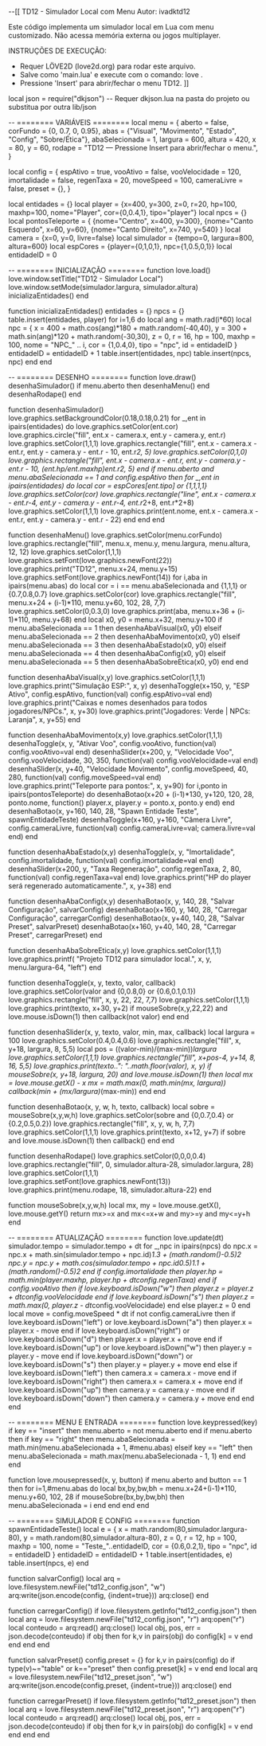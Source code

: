 --[[
TD12 - Simulador Local com Menu
Autor: ivadktd12

Este código implementa um simulador local em Lua com menu customizado.
Não acessa memória externa ou jogos multiplayer.

INSTRUÇÕES DE EXECUÇÃO:
- Requer LÖVE2D (love2d.org) para rodar este arquivo.
- Salve como 'main.lua' e execute com o comando: love .
- Pressione 'Insert' para abrir/fechar o menu TD12.
]]

local json = require("dkjson") -- Requer dkjson.lua na pasta do projeto ou substitua por outra lib/json

-- ======== VARIÁVEIS ========
local menu = {
    aberto = false,
    corFundo = {0, 0.7, 0, 0.95},
    abas = {"Visual", "Movimento", "Estado", "Config", "Sobre/Ética"},
    abaSelecionada = 1,
    largura = 600, altura = 420,
    x = 80, y = 60,
    rodape = "TD12 — Pressione Insert para abrir/fechar o menu.",
}

local config = {
    espAtivo = true,
    vooAtivo = false,
    vooVelocidade = 120,
    imortalidade = false,
    regenTaxa = 20,
    moveSpeed = 100,
    cameraLivre = false,
    preset = {},
}

local entidades = {}
local player = {x=400, y=300, z=0, r=20, hp=100, maxhp=100, nome="Player", cor={0,0.4,1}, tipo="player"}
local npcs = {}
local pontosTeleporte = {
    {nome="Centro", x=400, y=300}, {nome="Canto Esquerdo", x=60, y=60}, {nome="Canto Direito", x=740, y=540}
}
local camera = {x=0, y=0, livre=false}
local simulador = {tempo=0, largura=800, altura=600}
local espCores = {player={0,1,0,1}, npc={1,0.5,0,1}}
local entidadeID = 0

-- ======== INICIALIZAÇÃO ========
function love.load()
    love.window.setTitle("TD12 - Simulador Local")
    love.window.setMode(simulador.largura, simulador.altura)
    inicializaEntidades()
end

function inicializaEntidades()
    entidades = {}
    npcs = {}
    table.insert(entidades, player)
    for i=1,6 do
        local ang = math.rad(i*60)
        local npc = {
            x = 400 + math.cos(ang)*180 + math.random(-40,40),
            y = 300 + math.sin(ang)*120 + math.random(-30,30),
            z = 0,
            r = 16,
            hp = 100,
            maxhp = 100,
            nome = "NPC_" .. i,
            cor = {1,0.4,0},
            tipo = "npc",
            id = entidadeID
        }
        entidadeID = entidadeID + 1
        table.insert(entidades, npc)
        table.insert(npcs, npc)
    end
end

-- ======== DESENHO ========
function love.draw()
    desenhaSimulador()
    if menu.aberto then desenhaMenu() end
    desenhaRodape()
end

function desenhaSimulador()
    love.graphics.setBackgroundColor(0.18,0.18,0.21)
    for _,ent in ipairs(entidades) do
        love.graphics.setColor(ent.cor)
        love.graphics.circle("fill", ent.x - camera.x, ent.y - camera.y, ent.r)
        love.graphics.setColor(1,1,1)
        love.graphics.rectangle("fill", ent.x - camera.x - ent.r, ent.y - camera.y - ent.r - 10, ent.r*2, 5)
        love.graphics.setColor(0,1,0)
        love.graphics.rectangle("fill", ent.x - camera.x - ent.r, ent.y - camera.y - ent.r - 10, (ent.hp/ent.maxhp)*ent.r*2, 5)
    end
    if menu.aberto and menu.abaSelecionada == 1 and config.espAtivo then
        for _,ent in ipairs(entidades) do
            local cor = espCores[ent.tipo] or {1,1,1,1}
            love.graphics.setColor(cor)
            love.graphics.rectangle("line", ent.x - camera.x - ent.r-4, ent.y - camera.y - ent.r-4, ent.r*2+8, ent.r*2+8)
            love.graphics.setColor(1,1,1)
            love.graphics.print(ent.nome, ent.x - camera.x - ent.r, ent.y - camera.y - ent.r - 22)
        end
    end
end

function desenhaMenu()
    love.graphics.setColor(menu.corFundo)
    love.graphics.rectangle("fill", menu.x, menu.y, menu.largura, menu.altura, 12, 12)
    love.graphics.setColor(1,1,1)
    love.graphics.setFont(love.graphics.newFont(22))
    love.graphics.print("TD12", menu.x+24, menu.y+15)
    love.graphics.setFont(love.graphics.newFont(14))
    for i,aba in ipairs(menu.abas) do
        local cor = i == menu.abaSelecionada and {1,1,1} or {0.7,0.8,0.7}
        love.graphics.setColor(cor)
        love.graphics.rectangle("fill", menu.x+24 + (i-1)*110, menu.y+60, 102, 28, 7,7)
        love.graphics.setColor(0,0.3,0)
        love.graphics.print(aba, menu.x+36 + (i-1)*110, menu.y+68)
    end
    local x0, y0 = menu.x+32, menu.y+100
    if menu.abaSelecionada == 1 then desenhaAbaVisual(x0, y0)
    elseif menu.abaSelecionada == 2 then desenhaAbaMovimento(x0, y0)
    elseif menu.abaSelecionada == 3 then desenhaAbaEstado(x0, y0)
    elseif menu.abaSelecionada == 4 then desenhaAbaConfig(x0, y0)
    elseif menu.abaSelecionada == 5 then desenhaAbaSobreEtica(x0, y0) end
end

function desenhaAbaVisual(x,y)
    love.graphics.setColor(1,1,1)
    love.graphics.print("Simulação ESP:", x, y)
    desenhaToggle(x+150, y, "ESP Ativo", config.espAtivo, function(val) config.espAtivo=val end)
    love.graphics.print("Caixas e nomes desenhados para todos jogadores/NPCs.", x, y+30)
    love.graphics.print("Jogadores: Verde | NPCs: Laranja", x, y+55)
end

function desenhaAbaMovimento(x,y)
    love.graphics.setColor(1,1,1)
    desenhaToggle(x, y, "Ativar Voo", config.vooAtivo, function(val) config.vooAtivo=val end)
    desenhaSlider(x+200, y, "Velocidade Voo", config.vooVelocidade, 30, 350, function(val) config.vooVelocidade=val end)
    desenhaSlider(x, y+40, "Velocidade Movimento", config.moveSpeed, 40, 280, function(val) config.moveSpeed=val end)
    love.graphics.print("Teleporte para pontos:", x, y+90)
    for i,ponto in ipairs(pontosTeleporte) do
        desenhaBotao(x+20 + (i-1)*130, y+120, 120, 28, ponto.nome, function() player.x, player.y = ponto.x, ponto.y end)
    end
    desenhaBotao(x, y+160, 140, 28, "Spawn Entidade Teste", spawnEntidadeTeste)
    desenhaToggle(x+160, y+160, "Câmera Livre", config.cameraLivre, function(val) config.cameraLivre=val; camera.livre=val end)
end

function desenhaAbaEstado(x,y)
    desenhaToggle(x, y, "Imortalidade", config.imortalidade, function(val) config.imortalidade=val end)
    desenhaSlider(x+200, y, "Taxa Regeneração", config.regenTaxa, 2, 80, function(val) config.regenTaxa=val end)
    love.graphics.print("HP do player será regenerado automaticamente.", x, y+38)
end

function desenhaAbaConfig(x,y)
    desenhaBotao(x, y, 140, 28, "Salvar Configuração", salvarConfig)
    desenhaBotao(x+160, y, 140, 28, "Carregar Configuração", carregarConfig)
    desenhaBotao(x, y+40, 140, 28, "Salvar Preset", salvarPreset)
    desenhaBotao(x+160, y+40, 140, 28, "Carregar Preset", carregarPreset)
end

function desenhaAbaSobreEtica(x,y)
    love.graphics.setColor(1,1,1)
    love.graphics.printf(
        "Projeto TD12 para simulador local.",
        x, y, menu.largura-64, "left")
end

function desenhaToggle(x, y, texto, valor, callback)
    love.graphics.setColor(valor and {0,0.8,0} or {0.6,0.1,0.1})
    love.graphics.rectangle("fill", x, y, 22, 22, 7,7)
    love.graphics.setColor(1,1,1)
    love.graphics.print(texto, x+30, y+2)
    if mouseSobre(x,y,22,22) and love.mouse.isDown(1) then callback(not valor) end
end

function desenhaSlider(x, y, texto, valor, min, max, callback)
    local largura = 100
    love.graphics.setColor(0.4,0.4,0.6)
    love.graphics.rectangle("fill", x, y+18, largura, 8, 5,5)
    local pos = ((valor-min)/(max-min))*largura
    love.graphics.setColor(1,1,1)
    love.graphics.rectangle("fill", x+pos-4, y+14, 8, 16, 5,5)
    love.graphics.print(texto..": "..math.floor(valor), x, y)
    if mouseSobre(x, y+18, largura, 20) and love.mouse.isDown(1) then
        local mx = love.mouse.getX() - x
        mx = math.max(0, math.min(mx, largura))
        callback(min + (mx/largura)*(max-min))
    end
end

function desenhaBotao(x, y, w, h, texto, callback)
    local sobre = mouseSobre(x,y,w,h)
    love.graphics.setColor(sobre and {0,0.7,0.4} or {0.2,0.5,0.2})
    love.graphics.rectangle("fill", x, y, w, h, 7,7)
    love.graphics.setColor(1,1,1)
    love.graphics.print(texto, x+12, y+7)
    if sobre and love.mouse.isDown(1) then callback() end
end

function desenhaRodape()
    love.graphics.setColor(0,0,0,0.4)
    love.graphics.rectangle("fill", 0, simulador.altura-28, simulador.largura, 28)
    love.graphics.setColor(1,1,1)
    love.graphics.setFont(love.graphics.newFont(13))
    love.graphics.print(menu.rodape, 18, simulador.altura-22)
end

function mouseSobre(x,y,w,h)
    local mx, my = love.mouse.getX(), love.mouse.getY()
    return mx>=x and mx<=x+w and my>=y and my<=y+h
end

-- ======== ATUALIZAÇÃO ========
function love.update(dt)
    simulador.tempo = simulador.tempo + dt
    for _,npc in ipairs(npcs) do
        npc.x = npc.x + math.sin(simulador.tempo + npc.id)*1.3 + (math.random()-0.5)*2
        npc.y = npc.y + math.cos(simulador.tempo + npc.id*0.5)*1.1 + (math.random()-0.5)*2
    end
    if config.imortalidade then
        player.hp = math.min(player.maxhp, player.hp + dt*config.regenTaxa)
    end
    if config.vooAtivo then
        if love.keyboard.isDown("w") then player.z = player.z + dt*config.vooVelocidade end
        if love.keyboard.isDown("s") then player.z = math.max(0, player.z - dt*config.vooVelocidade) end
    else
        player.z = 0
    end
    local move = config.moveSpeed * dt
    if not config.cameraLivre then
        if love.keyboard.isDown("left") or love.keyboard.isDown("a") then player.x = player.x - move end
        if love.keyboard.isDown("right") or love.keyboard.isDown("d") then player.x = player.x + move end
        if love.keyboard.isDown("up") or love.keyboard.isDown("w") then player.y = player.y - move end
        if love.keyboard.isDown("down") or love.keyboard.isDown("s") then player.y = player.y + move end
    else
        if love.keyboard.isDown("left") then camera.x = camera.x - move end
        if love.keyboard.isDown("right") then camera.x = camera.x + move end
        if love.keyboard.isDown("up") then camera.y = camera.y - move end
        if love.keyboard.isDown("down") then camera.y = camera.y + move end
    end
end

-- ======== MENU E ENTRADA ========
function love.keypressed(key)
    if key == "insert" then menu.aberto = not menu.aberto end
    if menu.aberto then
        if key == "right" then menu.abaSelecionada = math.min(menu.abaSelecionada + 1, #menu.abas)
        elseif key == "left" then menu.abaSelecionada = math.max(menu.abaSelecionada - 1, 1) end
    end
end

function love.mousepressed(x, y, button)
    if menu.aberto and button == 1 then
        for i=1,#menu.abas do
            local bx,by,bw,bh = menu.x+24+(i-1)*110, menu.y+60, 102, 28
            if mouseSobre(bx,by,bw,bh) then menu.abaSelecionada = i end
        end
    end
end

-- ======== SIMULADOR E CONFIG ========
function spawnEntidadeTeste()
    local e = {
        x = math.random(80,simulador.largura-80),
        y = math.random(80,simulador.altura-80),
        z = 0,
        r = 12,
        hp = 100,
        maxhp = 100,
        nome = "Teste_"..entidadeID,
        cor = {0.6,0.2,1},
        tipo = "npc",
        id = entidadeID
    }
    entidadeID = entidadeID + 1
    table.insert(entidades, e)
    table.insert(npcs, e)
end

function salvarConfig()
    local arq = love.filesystem.newFile("td12_config.json", "w")
    arq:write(json.encode(config, {indent=true}))
    arq:close()
end

function carregarConfig()
    if love.filesystem.getInfo("td12_config.json") then
        local arq = love.filesystem.newFile("td12_config.json", "r")
        arq:open("r")
        local conteudo = arq:read()
        arq:close()
        local obj, pos, err = json.decode(conteudo)
        if obj then for k,v in pairs(obj) do config[k] = v end end
    end
end

function salvarPreset()
    config.preset = {}
    for k,v in pairs(config) do
        if type(v)~="table" or k=="preset" then config.preset[k] = v end
    end
    local arq = love.filesystem.newFile("td12_preset.json", "w")
    arq:write(json.encode(config.preset, {indent=true}))
    arq:close()
end

function carregarPreset()
    if love.filesystem.getInfo("td12_preset.json") then
        local arq = love.filesystem.newFile("td12_preset.json", "r")
        arq:open("r")
        local conteudo = arq:read()
        arq:close()
        local obj, pos, err = json.decode(conteudo)
        if obj then
            for k,v in pairs(obj) do config[k] = v end
        end
    end
end
